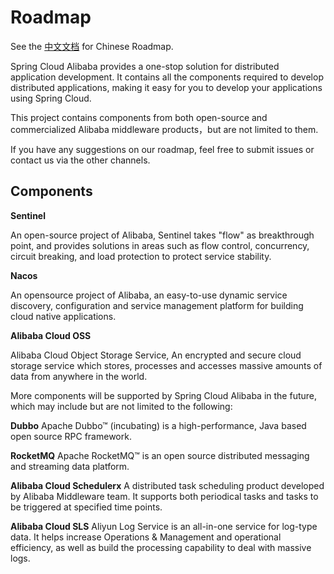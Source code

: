 # Roadmap

See the [中文文档](https://github.com/spring-cloud-incubator/spring-cloud-alibabacloud/blob/master/Roadmap-zh.md) for Chinese Roadmap.


Spring Cloud Alibaba provides a one-stop solution for distributed application development. It contains all the components required to develop distributed applications, making it easy for you to develop your applications using Spring Cloud.

This project contains components from both open-source and commercialized Alibaba middleware products，but are not limited to them.

If you have any suggestions on our roadmap, feel free to submit issues or contact us via the other channels.


## Components

**Sentinel**

An open-source project of Alibaba, Sentinel takes "flow" as breakthrough point, and provides solutions in areas such as flow control, concurrency, circuit breaking, and load protection to protect service stability.

**Nacos**

An opensource project of Alibaba, an easy-to-use dynamic service discovery, configuration and service management platform for building cloud native applications.

**Alibaba Cloud OSS**

Alibaba Cloud Object Storage Service, An encrypted and secure cloud storage service which stores, processes and accesses massive amounts of data from anywhere in the world.

More components will be supported by Spring Cloud Alibaba in the future, which may include but are not limited to the following: 

**Dubbo**
Apache Dubbo™ (incubating) is a high-performance, Java based open source RPC framework.

**RocketMQ**
Apache RocketMQ™ is an open source distributed messaging and streaming data platform.

**Alibaba Cloud Schedulerx**
A distributed task scheduling product developed by Alibaba Middleware team. It supports both periodical tasks and tasks to be triggered at specified time points.

**Alibaba Cloud SLS**
Aliyun Log Service is an all-in-one service for log-type data. It helps increase Operations & Management and operational efficiency, as well as build the processing capability to deal with massive logs.